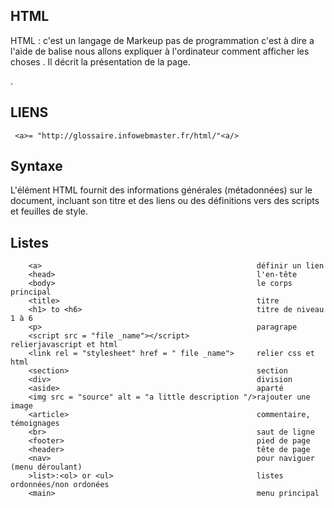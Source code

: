 ## HTML


<p> HTML : c'est un langage de Markeup pas de programmation c'est à dire a l'aide de balise nous allons expliquer à l'ordinateur comment afficher les choses .
Il décrit la présentation de la page.<p/>.

## LIENS

     <a>= "http://glossaire.infowebmaster.fr/html/"<a/>

## Syntaxe

   L'élément HTML fournit des informations générales (métadonnées) sur le document, incluant son titre et des liens ou des définitions vers des scripts et feuilles de style.


## Listes 

        <a>                                                définir un lien 
        <head>                                             l'en-tête
        <body>                                             le corps principal
        <title>                                            titre
        <h1> to <h6>                                       titre de niveau 1 à 6
        <p>                                                paragrape
        <script src = "file _name"></script>               relierjavascript et html
        <link rel = "stylesheet" href = " file _name">     relier css et html
        <section>                                          section
        <div>                                              division
        <aside>                                            aparté
        <img src = "source" alt = "a little description "/>rajouter une image 
        <article>                                          commentaire, témoignages
        <br>                                               saut de ligne
        <footer>                                           pied de page
        <header>                                           tête de page 
        <nav>                                              pour naviguer (menu déroulant)
        >list>:<ol> or <ul>                                listes ordonnées/non ordonées 
        <main>                                             menu principal
        
           